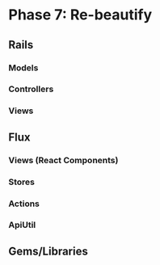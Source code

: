 # Phase 7: Re-beautify

## Rails
### Models


### Controllers


### Views


## Flux
### Views (React Components)


### Stores


### Actions


### ApiUtil

## Gems/Libraries
